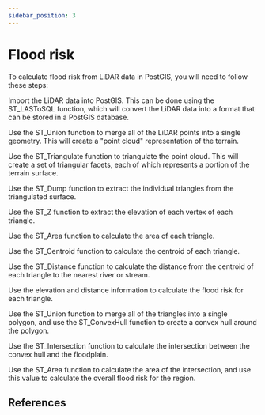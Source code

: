 ```yaml
---
sidebar_position: 3
---
```


# Flood risk

To calculate flood risk from LiDAR data in PostGIS, you will need to follow these steps:

Import the LiDAR data into PostGIS. This can be done using the ST_LASToSQL function, which will convert the LiDAR data into a format that can be stored in a PostGIS database.

Use the ST_Union function to merge all of the LiDAR points into a single geometry. This will create a "point cloud" representation of the terrain.

Use the ST_Triangulate function to triangulate the point cloud. This will create a set of triangular facets, each of which represents a portion of the terrain surface.

Use the ST_Dump function to extract the individual triangles from the triangulated surface.

Use the ST_Z function to extract the elevation of each vertex of each triangle.

Use the ST_Area function to calculate the area of each triangle.

Use the ST_Centroid function to calculate the centroid of each triangle.

Use the ST_Distance function to calculate the distance from the centroid of each triangle to the nearest river or stream.

Use the elevation and distance information to calculate the flood risk for each triangle.

Use the ST_Union function to merge all of the triangles into a single polygon, and use the ST_ConvexHull function to create a convex hull around the polygon.

Use the ST_Intersection function to calculate the intersection between the convex hull and the floodplain.

Use the ST_Area function to calculate the area of the intersection, and use this value to calculate the overall flood risk for the region.


## References